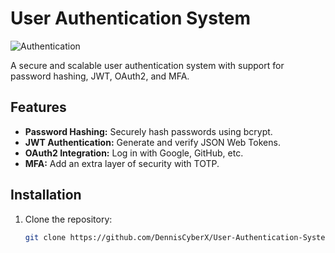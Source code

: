 # User Authentication System

![Authentication](https://img.shields.io/badge/User-Authentication-blue)

A secure and scalable user authentication system with support for password hashing, JWT, OAuth2, and MFA.

## Features
- **Password Hashing:** Securely hash passwords using bcrypt.
- **JWT Authentication:** Generate and verify JSON Web Tokens.
- **OAuth2 Integration:** Log in with Google, GitHub, etc.
- **MFA:** Add an extra layer of security with TOTP.

## Installation
1. Clone the repository:
   ```bash
   git clone https://github.com/DennisCyberX/User-Authentication-System.git
